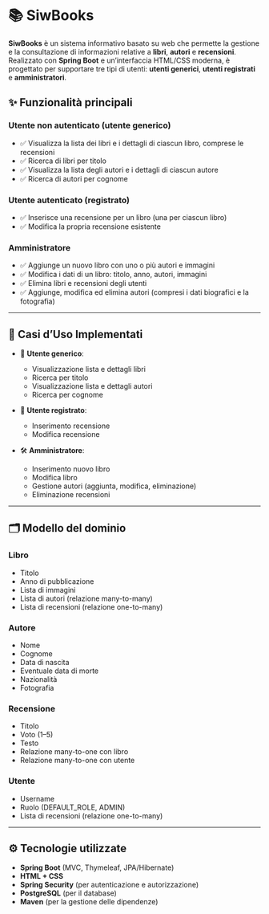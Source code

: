 # 📚 SiwBooks

**SiwBooks** è un sistema informativo basato su web che permette la gestione e la consultazione di informazioni relative a **libri**, **autori** e **recensioni**. Realizzato con **Spring Boot** e un’interfaccia HTML/CSS moderna, è progettato per supportare tre tipi di utenti: **utenti generici**, **utenti registrati** e **amministratori**.

## ✨ Funzionalità principali

### Utente non autenticato (utente generico)
- ✅ Visualizza la lista dei libri e i dettagli di ciascun libro, comprese le recensioni
- ✅ Ricerca di libri per titolo
- ✅ Visualizza la lista degli autori e i dettagli di ciascun autore
- ✅ Ricerca di autori per cognome

### Utente autenticato (registrato)
- ✅ Inserisce una recensione per un libro (una per ciascun libro)
- ✅ Modifica la propria recensione esistente

### Amministratore
- ✅ Aggiunge un nuovo libro con uno o più autori e immagini
- ✅ Modifica i dati di un libro: titolo, anno, autori, immagini
- ✅ Elimina libri e recensioni degli utenti
- ✅ Aggiunge, modifica ed elimina autori (compresi i dati biografici e la fotografia)

---

## 🧱 Casi d’Uso Implementati

- 👤 **Utente generico**:
  - Visualizzazione lista e dettagli libri
  - Ricerca per titolo
  - Visualizzazione lista e dettagli autori
  - Ricerca per cognome

- 🔐 **Utente registrato**:
  - Inserimento recensione
  - Modifica recensione

- 🛠 **Amministratore**:
  - Inserimento nuovo libro
  - Modifica libro
  - Gestione autori (aggiunta, modifica, eliminazione)
  - Eliminazione recensioni

---

## 🗂️ Modello del dominio

### Libro
- Titolo
- Anno di pubblicazione
- Lista di immagini
- Lista di autori (relazione many-to-many)
- Lista di recensioni (relazione one-to-many)

### Autore
- Nome
- Cognome
- Data di nascita
- Eventuale data di morte
- Nazionalità
- Fotografia

### Recensione
- Titolo
- Voto (1–5)
- Testo
- Relazione many-to-one con libro
- Relazione many-to-one con utente

### Utente
- Username
- Ruolo (DEFAULT_ROLE, ADMIN)
- Lista di recensioni (relazione one-to-many)

---

## ⚙️ Tecnologie utilizzate

- **Spring Boot** (MVC, Thymeleaf, JPA/Hibernate)
- **HTML + CSS**
- **Spring Security** (per autenticazione e autorizzazione)
- **PostgreSQL** (per il database)
- **Maven** (per la gestione delle dipendenze)
